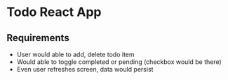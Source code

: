 # Todo React App

## Requirements

- User would able to add, delete todo item 
- Would able to toggle completed or pending (checkbox would be there)
- Even user refreshes screen, data would persist 